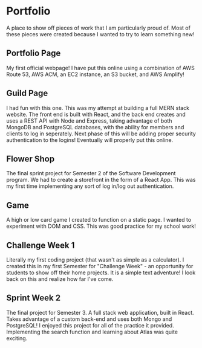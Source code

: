 # Portfolio

A place to show off pieces of work that I am particularly proud of. Most of these pieces were created because I wanted to try to learn something new!

## Portfolio Page

My first official webpage! I have put this online using a combination of AWS Route 53, AWS ACM, an EC2 instance, an S3 bucket, and AWS Amplify!

## Guild Page

I had fun with this one. This was my attempt at building a full MERN stack website. The front end is built with React, and the back end creates and uses a REST API with Node and Express, taking advantage of both MongoDB and PostgreSQL databases, with the ability for members and clients to log in seperately. Next phase of this will be adding proper security authentication to the logins! Eventually will properly put this online.

## Flower Shop

The final sprint project for Semester 2 of the Software Development program. We had to create a storefront in the form of a React App. This was my first time implementing any sort of log in/log out authentication.

## Game

A high or low card game I created to function on a static page. I wanted to experiment with DOM and CSS. This was good practice for my school work!

## Challenge Week 1

Literally my first coding project (that wasn't as simple as a calculator). I created this in my first Semester for "Challenge Week" - an opportunity for students to show off their home projects. It is a simple text adventure! I look back on this and realize how far I've come.

## Sprint Week 2

The final project for Semester 3. A full stack web application, built in React. Takes advantage of a custom back-end and uses both Mongo and PostgreSQL! I enjoyed this project for all of the practice it provided. Implementing the search function and learning about Atlas was quite exciting.
